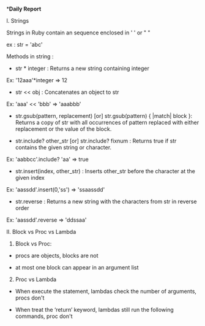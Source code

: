 *********Daily Report********

I. Strings

Strings in Ruby contain an sequence enclosed in ' ' or " " 

ex : str = 'abc'

Methods in string : 

- str * integer : Returns a new string containing integer

Ex: '12aaa'*integer => 12

- str << obj : Concatenates an object to str

Ex: 'aaa' << 'bbb' => 'aaabbb'

- str.gsub(pattern, replacement) [or] str.gsub(pattern) { |match| block }: Returns a copy of str with all occurrences of pattern replaced with either replacement or the value of the block.

- str.include? other_str [or] str.include? fixnum : Returns true if str contains the given string or character.

Ex: 'aabbcc'.include? 'aa' => true

- str.insert(index, other_str) : Inserts other_str before the character at the given index

Ex: 'aassdd'.insert(0,'ss') => 'ssaassdd'

- str.reverse : Returns a new string with the characters from str in reverse order

Ex: 'aassdd'.reverse => 'ddssaa'

II. Block vs Proc vs Lambda

1. Block vs Proc:

- procs are objects, blocks are not

- at most one block can appear in an argument list

2. Proc vs Lambda

- When execute the statement, lambdas check the number of arguments, procs don't

- When treat the ‘return’ keyword, lambdas still run the following commands, proc don't

